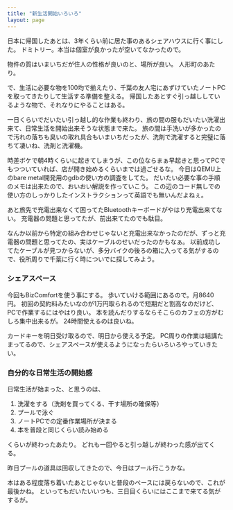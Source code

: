 ```yaml
---
title: "新生活開始いろいろ"
layout: page	
---
```


日本に帰国したあとは、3年くらい前に居た事のあるシェアハウスに行く事にした。
ドミトリー。本当は個室が良かったが空いてなかったので。

物件の質はいまいちだが住人の性格が良いのと、場所が良い。
人形町のあたり。

で、生活に必要な物を100均で揃えたり、千葉の友人宅にあずけていたノートPCを取ってきたりして生活する準備を整える。
帰国したあとすぐ引っ越ししているような物で、それなりにやることはある。

一日くらいでだいたい引っ越し的な作業も終わり、旅の間の服もだいたい洗濯出来て、日常生活を開始出来そうな状態まで来た。
旅の間は手洗いが多かったので汚れの落ちも臭いの取れ具合もいまいちだったが、洗剤で洗濯すると完璧に落ちて凄いね、洗剤と洗濯機。

時差ボケで朝4時くらいに起きてしまうが、この位ならまぁ早起きと思ってPCでもつついていれば、店が開き始めるくらいまでは過ごせるな。
今日はQEMU上のbare metal開発用のgdbの使い方の調査をしてた。
だいたい必要な事の手順のメモは出来たので、おいおい解説を作っていこう。
この辺のコード無しでの使い方のしっかりしたインストラクションって英語でも無いんだよねぇ。

あと旅先で充電出来なくて困ってたBluetoothキーボードがやはり充電出来てない。
充電器の問題と思ってたが、前出来てたのでも駄目。

なんか以前から特定の組み合わせじゃないと充電出来なかったのだが、ずっと充電器の問題と思ってたの、実はケーブルのせいだったのかもなぁ。
以前成功してたケーブルが見つからないが、多分バイクの後ろの箱に入ってる気がするので、役所周りで千葉に行く時についでに探してみよう。

### シェアスペース

今回もBizComfortを使う事にする。 
歩いていける範囲にあるので。月8640円。
初回の契約料みたいなのが1万円取られるので短期だと割高なのだけど、PCで作業するにはやはり良い。
本を読んだりするならそこらのカフェの方がむしろ集中出来るが。
24時間使えるのは良いね。

カードキーを明日受け取るので、明日から使える予定。
PC周りの作業は結講たまってるので、シェアスペースが使えるようになったらいろいろやっていきたい。

### 自分的な日常生活の開始感

日常生活が始まった、と思うのは、

1. 洗濯をする（洗剤を買ってくる、干す場所の確保等）
2. プールで泳ぐ
3. ノートPCでの定番作業場所が決まる
4. 本を普段と同じくらい読み始める

くらいが終わったあたり。
どれも一回やると引っ越しが終わった感が出てくる。

昨日プールの道具は回収してきたので、今日はプール行こうかな。

本はある程度落ち着いたあとじゃないと普段のペースには戻らないので、これが最後かね。
といってもだいたいいつも、三日目くらいにはここまで来てる気がするが。

